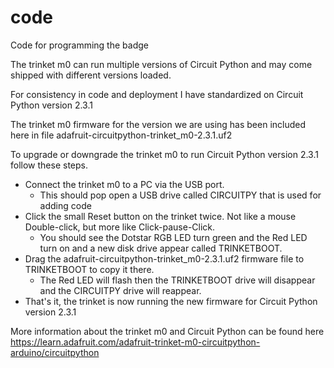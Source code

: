 # code

Code for programming the badge

The trinket m0 can run multiple versions of Circuit Python and may come shipped with different versions loaded.

For consistency in code and deployment I have standardized on Circuit Python version 2.3.1

The trinket m0 firmware for the version we are using has been included here in file adafruit-circuitpython-trinket_m0-2.3.1.uf2

To upgrade or downgrade the trinket m0 to run Circuit Python version 2.3.1 follow these steps.

* Connect the trinket m0 to a PC via the USB port.
  * This should pop open a USB drive called CIRCUITPY that is used for adding code
* Click the small Reset button on the trinket twice.  Not like a mouse Double-click, but more like Click-pause-Click.
  * You should see the Dotstar RGB LED turn green and the Red LED turn on and a new disk drive appear called TRINKETBOOT.
* Drag the adafruit-circuitpython-trinket_m0-2.3.1.uf2 firmware file to TRINKETBOOT to copy it there.
  * The Red LED will flash then the TRINKETBOOT drive will disappear and the CIRCUITPY drive will reappear.
* That's it, the trinket is now running the new firmware for Circuit Python version 2.3.1

More information about the trinket m0 and Circuit Python can be found here https://learn.adafruit.com/adafruit-trinket-m0-circuitpython-arduino/circuitpython
